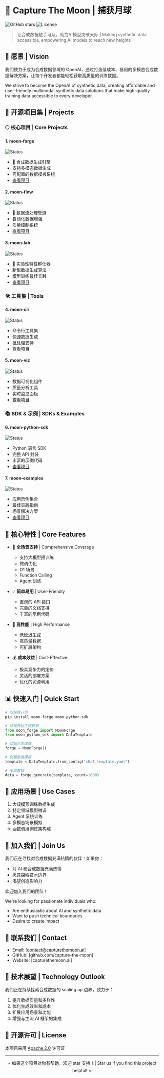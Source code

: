 # 🌙 Capture The Moon | 捕获月球

![GitHub stars](https://img.shields.io/github/stars/capture-the-moon/synthetic-data?style=social)
![License](https://img.shields.io/badge/license-Apache%202.0-blue.svg)

> 让合成数据触手可及，助力AI模型突破天际 | Making synthetic data accessible, empowering AI models to reach new heights

## 🚀 愿景 | Vision

我们致力于成为合成数据领域的 OpenAI，通过打造低成本、易用的多模态合成数据解决方案，让每个开发者都能轻松获取高质量的训练数据。

We strive to become the OpenAI of synthetic data, creating affordable and user-friendly multimodal synthetic data solutions that make high-quality training data accessible to every developer.

## 🎁 开源项目集 | Projects

### 🌕 核心项目 | Core Projects

#### 1. moon-forge
![Status](https://img.shields.io/badge/status-stable-green)
- 💫 合成数据生成引擎
- 支持多模态数据生成
- 可配置的数据模板系统
- [查看项目](https://github.com/capture-the-moon/moon-forge)

#### 2. moon-flow
![Status](https://img.shields.io/badge/status-beta-yellow)
- 🔄 数据流处理管道
- 自动化数据增强
- 质量控制系统
- [查看项目](https://github.com/capture-the-moon/moon-flow)

#### 3. moon-lab
![Status](https://img.shields.io/badge/status-active-blue)
- 🧪 实验性特性孵化器
- 新型数据生成算法
- 模型训练最佳实践
- [查看项目](https://github.com/capture-the-moon/moon-lab)

### 🛠️ 工具集 | Tools

#### 4. moon-cli
![Status](https://img.shields.io/badge/status-stable-green)
- 命令行工具集
- 快速数据生成
- 批处理支持
- [查看项目](https://github.com/capture-the-moon/moon-cli)

#### 5. moon-viz
![Status](https://img.shields.io/badge/status-beta-yellow)
- 数据可视化组件
- 质量分析工具
- 实时监控面板
- [查看项目](https://github.com/capture-the-moon/moon-viz)

### 📚 SDK & 示例 | SDKs & Examples

#### 6. moon-python-sdk
![Status](https://img.shields.io/badge/status-stable-green)
- Python 语言 SDK
- 完整 API 封装
- 丰富的示例代码
- [查看项目](https://github.com/capture-the-moon/moon-python-sdk)

#### 7. moon-examples
![Status](https://img.shields.io/badge/status-active-blue)
- 应用示例集合
- 最佳实践指南
- 场景解决方案
- [查看项目](https://github.com/capture-the-moon/moon-examples)

## 🎯 核心特性 | Core Features

- 🤖 **全场景支持** | Comprehensive Coverage
  - 支持大模型预训练
  - 微调优化
  - O1 场景
  - Function Calling
  - Agent 训练
  
- 💡 **简单易用** | User-Friendly
  - 直观的 API 接口
  - 完善的文档支持
  - 丰富的示例代码

- 🚀 **高性能** | High Performance
  - 低延迟生成
  - 高质量数据
  - 可扩展架构

- 💰 **成本效益** | Cost-Effective
  - 极具竞争力的定价
  - 灵活的部署方案
  - 优化的资源利用

## 📊 快速入门 | Quick Start

```python
# 安装核心包
pip install moon-forge moon-python-sdk

# 快速开始生成数据
from moon_forge import MoonForge
from moon_python_sdk import DataTemplate

# 初始化生成器
forge = MoonForge()

# 创建数据模板
template = DataTemplate.from_config("chat_template.yaml")

# 生成数据
data = forge.generate(template, count=1000)
```

## 🌈 应用场景 | Use Cases

1. 大规模预训练数据生成
2. 特定领域模型微调
3. Agent 系统训练
4. 多模态场景模拟
5. 函数调用训练集构建

## 🤝 加入我们 | Join Us

我们正在寻找对合成数据充满热情的伙伴！如果你：
- 对 AI 和合成数据充满热情
- 愿意探索技术边界
- 渴望创造影响力

欢迎加入我们的团队！

We're looking for passionate individuals who:
- Are enthusiastic about AI and synthetic data
- Want to push technical boundaries
- Desire to create impact

## 📮 联系我们 | Contact

- Email: [contact@capturethemoon.ai]
- GitHub: [github.com/capture-the-moon]
- Website: [capturethemoon.ai]

## 🌟 技术展望 | Technology Outlook

我们正在持续探索合成数据的 scaling up 边界，致力于：

1. 提升数据质量和多样性
2. 优化生成效率和成本
3. 扩展应用场景和功能
4. 增强与主流 AI 框架的集成

## 📄 开源许可 | License

本项目采用 [Apache 2.0](LICENSE) 许可证

---

<p align="center">⭐️ 如果这个项目对你有帮助，欢迎 star 支持！| Star us if you find this project helpful! ⭐️</p>
